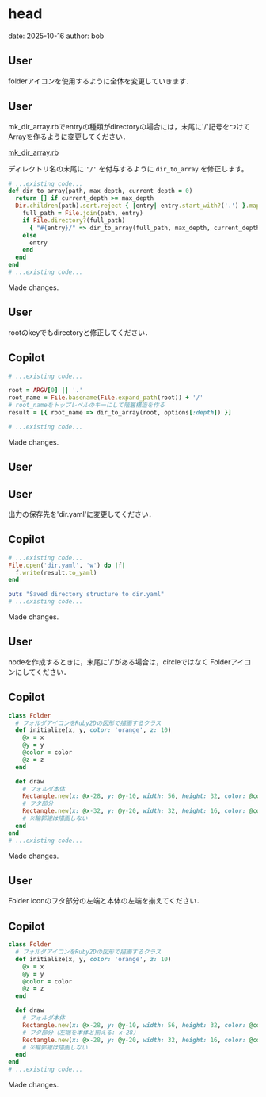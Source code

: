 # head
date: 2025-10-16
author: bob

## User
folderアイコンを使用するように全体を変更していきます．

## User
mk_dir_array.rbでentryの種類がdirectoryの場合には，末尾に'/'記号をつけてArrayを作るように変更してください．


[mk_dir_array.rb](./codes/nowledge_fixer.rb)

ディレクトリ名の末尾に `'/'` を付与するように `dir_to_array` を修正します。

````ruby
# ...existing code...
def dir_to_array(path, max_depth, current_depth = 0)
  return [] if current_depth >= max_depth
  Dir.children(path).sort.reject { |entry| entry.start_with?('.') }.map do |entry|
    full_path = File.join(path, entry)
    if File.directory?(full_path)
      { "#{entry}/" => dir_to_array(full_path, max_depth, current_depth + 1) }
    else
      entry
    end
  end
end
# ...existing code...
````

Made changes.

## User
rootのkeyでもdirectoryと修正してください．

## Copilot
````ruby
# ...existing code...

root = ARGV[0] || '.'
root_name = File.basename(File.expand_path(root)) + '/'
# root_nameをトップレベルのキーにして階層構造を作る
result = [{ root_name => dir_to_array(root, options[:depth]) }]

# ...existing code...
````

Made changes.

## User
## User
出力の保存先を'dir.yaml'に変更してください．

## Copilot
````ruby
# ...existing code...
File.open('dir.yaml', 'w') do |f|
  f.write(result.to_yaml)
end

puts "Saved directory structure to dir.yaml"
# ...existing code...
````

Made changes.

## User
nodeを作成するときに，末尾に'/'がある場合は，circleではなく
Folderアイコンにしてください．

## Copilot
````ruby
class Folder
  # フォルダアイコンをRuby2Dの図形で描画するクラス
  def initialize(x, y, color: 'orange', z: 10)
    @x = x
    @y = y
    @color = color
    @z = z
  end

  def draw
    # フォルダ本体
    Rectangle.new(x: @x-28, y: @y-10, width: 56, height: 32, color: @color, z: @z)
    # フタ部分
    Rectangle.new(x: @x-32, y: @y-20, width: 32, height: 16, color: @color, z: @z+1)
    # ※輪郭線は描画しない
  end
end
# ...existing code...
````

Made changes.

## User
Folder iconのフタ部分の左端と本体の左端を揃えてください．

## Copilot
````ruby
class Folder
  # フォルダアイコンをRuby2Dの図形で描画するクラス
  def initialize(x, y, color: 'orange', z: 10)
    @x = x
    @y = y
    @color = color
    @z = z
  end

  def draw
    # フォルダ本体
    Rectangle.new(x: @x-28, y: @y-10, width: 56, height: 32, color: @color, z: @z)
    # フタ部分（左端を本体と揃える: x-28）
    Rectangle.new(x: @x-28, y: @y-20, width: 32, height: 16, color: @color, z: @z+1)
    # ※輪郭線は描画しない
  end
end
# ...existing code...
````

Made changes.